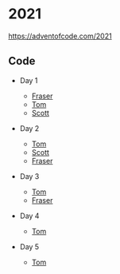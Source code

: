 # 2021

https://adventofcode.com/2021

## Code

- Day 1

  - [Fraser](fraser/day-1)
  - [Tom](tomp/day-1)
  - [Scott](scott/src/days/01)

- Day 2

  - [Tom](tomp/day-2)
  - [Scott](scott/src/days/02)
  - [Fraser](fraser/day-2)

- Day 3
  - [Tom](tomp/day-3)
  - [Fraser](fraser/day-3)

- Day 4
  - [Tom](tomp/day-4)

- Day 5
  - [Tom](tomp/day-5)